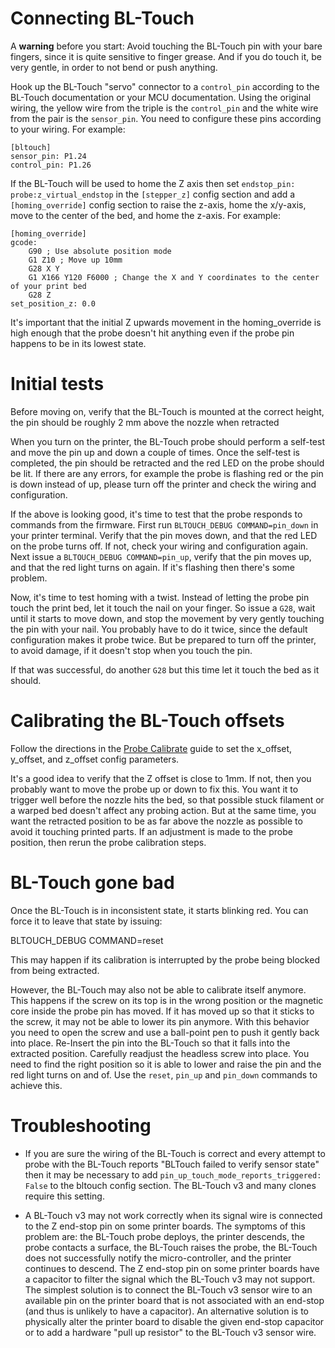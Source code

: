 Connecting BL-Touch
===================

A **warning** before you start: Avoid touching the BL-Touch pin with
your bare fingers, since it is quite sensitive to finger grease. And
if you do touch it, be very gentle, in order to not bend or push
anything.

Hook up the BL-Touch "servo" connector to a `control_pin` according to
the BL-Touch documentation or your MCU documentation. Using the
original wiring, the yellow wire from the triple is the `control_pin`
and the white wire from the pair is the `sensor_pin`. You need to
configure these pins according to your wiring. For example:

```
[bltouch]
sensor_pin: P1.24
control_pin: P1.26
```

If the BL-Touch will be used to home the Z axis then set `endstop_pin:
probe:z_virtual_endstop` in the `[stepper_z]` config section and add a
`[homing_override]` config section to raise the z-axis, home the
x/y-axis, move to the center of the bed, and home the z-axis. For
example:

```
[homing_override]
gcode:
    G90 ; Use absolute position mode
    G1 Z10 ; Move up 10mm
    G28 X Y
    G1 X166 Y120 F6000 ; Change the X and Y coordinates to the center of your print bed
    G28 Z
set_position_z: 0.0
```

It's important that the initial Z upwards movement in the
homing_override is high enough that the probe doesn't hit anything
even if the probe pin happens to be in its lowest state.

Initial tests
=============

Before moving on, verify that the BL-Touch is mounted at the correct
height, the pin should be roughly 2 mm above the nozzle when retracted

When you turn on the printer, the BL-Touch probe should perform a
self-test and move the pin up and down a couple of times. Once the
self-test is completed, the pin should be retracted and the red LED on
the probe should be lit. If there are any errors, for example the
probe is flashing red or the pin is down instead of up, please turn
off the printer and check the wiring and configuration.

If the above is looking good, it's time to test that the probe
responds to commands from the firmware. First run `BLTOUCH_DEBUG
COMMAND=pin_down` in your printer terminal. Verify that the pin moves
down, and that the red LED on the probe turns off. If not, check your
wiring and configuration again. Next issue a `BLTOUCH_DEBUG
COMMAND=pin_up`, verify that the pin moves up, and that the red light
turns on again. If it's flashing then there's some problem.

Now, it's time to test homing with a twist. Instead of letting the
probe pin touch the print bed, let it touch the nail on your
finger. So issue a `G28`, wait until it starts to move down, and stop
the movement by very gently touching the pin with your nail. You
probably have to do it twice, since the default configuration makes it
probe twice. But be prepared to turn off the printer, to avoid damage,
if it doesn't stop when you touch the pin.

If that was successful, do another `G28` but this time let it touch
the bed as it should.

Calibrating the BL-Touch offsets
================================

Follow the directions in the [Probe Calibrate](Probe_Calibrate.md)
guide to set the x_offset, y_offset, and z_offset config parameters.

It's a good idea to verify that the Z offset is close to 1mm. If not,
then you probably want to move the probe up or down to fix this. You
want it to trigger well before the nozzle hits the bed, so that
possible stuck filament or a warped bed doesn't affect any probing
action. But at the same time, you want the retracted position to be as
far above the nozzle as possible to avoid it touching printed parts.
If an adjustment is made to the probe position, then rerun the probe
calibration steps.

BL-Touch gone bad
=================

Once the BL-Touch is in inconsistent state, it starts blinking
red. You can force it to leave that state by issuing:

 BLTOUCH_DEBUG COMMAND=reset

This may happen if its calibration is interrupted by the probe being
blocked from being extracted.

However, the BL-Touch may also not be able to calibrate itself
anymore. This happens if the screw on its top is in the wrong position
or the magnetic core inside the probe pin has moved. If it has moved
up so that it sticks to the screw, it may not be able to lower its pin
anymore. With this behavior you need to open the screw and use a
ball-point pen to push it gently back into place. Re-Insert the pin
into the BL-Touch so that it falls into the extracted
position. Carefully readjust the headless screw into place. You need
to find the right position so it is able to lower and raise the pin
and the red light turns on and of. Use the `reset`, `pin_up` and
`pin_down` commands to achieve this.

Troubleshooting
===============

* If you are sure the wiring of the BL-Touch is correct and every
  attempt to probe with the BL-Touch reports "BLTouch failed to verify
  sensor state" then it may be necessary to add
  `pin_up_touch_mode_reports_triggered: False` to the bltouch config
  section. The BL-Touch v3 and many clones require this setting.

* A BL-Touch v3 may not work correctly when its signal wire is
  connected to the Z end-stop pin on some printer boards. The symptoms
  of this problem are: the BL-Touch probe deploys, the printer
  descends, the probe contacts a surface, the BL-Touch raises the
  probe, the BL-Touch does not successfully notify the
  micro-controller, and the printer continues to descend. The Z
  end-stop pin on some printer boards have a capacitor to filter the
  signal which the BL-Touch v3 may not support. The simplest solution
  is to connect the BL-Touch v3 sensor wire to an available pin on the
  printer board that is not associated with an end-stop (and thus is
  unlikely to have a capacitor). An alternative solution is to
  physically alter the printer board to disable the given end-stop
  capacitor or to add a hardware "pull up resistor" to the BL-Touch v3
  sensor wire.
